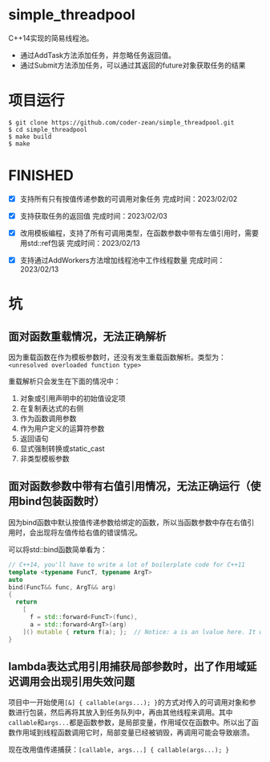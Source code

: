 # simple_threadpool

C++14实现的简易线程池。
- 通过AddTask方法添加任务，并忽略任务返回值。
- 通过Submit方法添加任务，可以通过其返回的future对象获取任务的结果

# 项目运行
```
$ git clone https://github.com/coder-zean/simple_threadpool.git
$ cd simple_threadpool
$ make build
$ make
```

# FINISHED
- [x] 支持所有只有按值传递参数的可调用对象任务   完成时间：2023/02/02
- [x] 支持获取任务的返回值                     完成时间：2023/02/03
- [x] 改用模板编程，支持了所有可调用类型，在函数参数中带有左值引用时，需要用std::ref包装     完成时间：2023/02/13
- [x] 支持通过AddWorkers方法增加线程池中工作线程数量  完成时间：2023/02/13


# 坑
## 面对函数重载情况，无法正确解析
因为重载函数在作为模板参数时，还没有发生重载函数解析。类型为：`<unresolved overloaded function type>`

重载解析只会发生在下面的情况中：

1. 对象或引用声明中的初始值设定项
2. 在复制表达式的右侧
3. 作为函数调用参数
4. 作为用户定义的运算符参数
5. 返回语句
6. 显式强制转换或static_cast
7. 非类型模板参数

## 面对函数参数中带有右值引用情况，无法正确运行（使用bind包装函数时）
因为bind函数中默认按值传递参数给绑定的函数，所以当函数参数中存在右值引用时，会出现将左值传给右值的错误情况。

可以将std::bind函数简单看为：
```c++
// C++14, you'll have to write a lot of boilerplate code for C++11
template <typename FuncT, typename ArgT>
auto
bind(FuncT&& func, ArgT&& arg)
{
  return
    [
      f = std::forward<FuncT>(func),
      a = std::forward<ArgT>(arg)
    ]() mutable { return f(a); };  // Notice: a is an lvalue here. It will error when f need a rvalue-reference.
}
```

## lambda表达式用引用捕获局部参数时，出了作用域延迟调用会出现引用失效问题
项目中一开始使用`[&] { callable(args...); }`的方式对传入的可调用对象和参数进行包装，然后再将其放入到任务队列中，再由其他线程来调用。其中`callable`和`args...`都是函数参数，是局部变量，作用域仅在函数中。所以出了函数作用域到线程函数调用它时，局部变量已经被销毁，再调用可能会导致崩溃。

现在改用值传递捕获：`[callable, args...] { callable(args...); }` 



